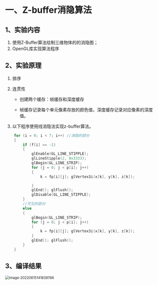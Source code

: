 # 一、Z-buffer消隐算法

## 1、实验内容

1. 使用Z-Buffer算法绘制三维物体的的消隐图；
2. OpenGL库实现算法程序

## 2、实验原理

1. 排序

2. 连贯性

   - 创建两个缓存：帧缓存和深度缓存

   - 帧缓存记录每个单元像素存放的颜色值，深度缓存记录对应像素的深度值。

3. 以下程序使用线消隐法实现z-buffer算法。

```c++
    for (i = 0; i < 7; i++) //消隐的部分
    {
        if (f[i] == -1)
        {
            glEnable(GL_LINE_STIPPLE);
            glLineStipple(2, 0x3333);
            glBegin(GL_LINE_STRIP);
            for (j = 0; j < p[i]; j++)
            {
                k = fp[i][j]; glVertex3i(x[k], y[k], z[k]);

            }
            glEnd(); glFlush();
            glDisable(GL_LINE_STIPPLE);
        }
        //可见的部分
        else
        {
            glBegin(GL_LINE_STRIP);
            for (j = 0; j < p[i]; j++)
            {
                k = fp[i][j]; glVertex3i(x[k], y[k], z[k]);
            }
            glEnd(); glFlush();
        }
    }
```

## 3、编译结果

<img src="C:\Users\h\AppData\Roaming\Typora\typora-user-images\image-20220615141839766.png" alt="image-20220615141839766" style="zoom:80%;" />
